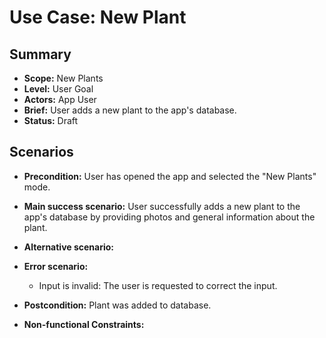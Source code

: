 # Use Case: New Plant

## Summary

- **Scope:** New Plants
- **Level:** User Goal
- **Actors:** App User
- **Brief:** User adds a new plant to the app's database.
- **Status:** Draft

## Scenarios

- **Precondition:**
  User has opened the app and selected the "New Plants" mode.
- **Main success scenario:**
  User successfully adds a new plant to the app's database by providing photos and general information about the plant.
- **Alternative scenario:**
- **Error scenario:**
  - Input is invalid: The user is requested to correct the input.
- **Postcondition:**
  Plant was added to database.

- **Non-functional Constraints:**
